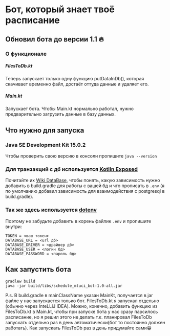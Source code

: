 # Бот, который знает твоё расписание
## Обновил бота до версии 1.1 🔥

### О функционале

##### FilesToDb.kt

Теперь запускает только одну функцию putDataInDb(), которая скачивает временно файл, достаёт оттуда данные и удаляет его.

##### Main.kt

Запускает бота. Чтобы Main.kt нормально работал, нужно предварительно загрузить данные в базу данных.

## Что нужно для запуска

### Java SE Development Kit 15.0.2

Чтобы проверить свою версию в консоли пропишите `java --version`

### Для транзакций с дб используется [Kotlin Exposed](https://github.com/JetBrains/Exposed)

Почитайте их [Wiki DataBase](https://github.com/JetBrains/Exposed/wiki/DataBase-and-DataSource), чтобы понять, какую
зависимость нужно добавить в build.gradle для работы с вашей бд и что прописать в `.env` (я по умолчанию добавил
зависимость для взаимодействия с postgresql в build.gradle).

### Так же здесь используется [dotenv](https://github.com/cdimascio/dotenv-kotlin)

Поэтому не забудьте добавить в корень файлик `.env` и пропишите внутри:

```
TOKEN = <ваш токен>
DATABASE_URL = <url дб>
DATABASE_DRIVER = <драйвер дб>
DATABASE_USER = <логин бд>
DATABASE_PASSWORD = <пароль бд>
```

## Как запустить бота

```
gradlew build 
java -jar build/libs/schedule_mtuci_bot-1.0-all.jar
```

P.s. В build.gradle в mainСlassName указан MainKt, получается в jar файле у нас запускается только бот. FilesToDb.kt я
запускал отдельно (обычно через InteLLiJ IDEA). Можно, конечно, добавить функцию из FilesToDb.kt в Main.kt, чтобы при
запуске бота у нас сразу парсилось расписание, но я решил этого не делать т.к. планировал FilesToDb запускать отдельно
раз в день автоматически(бот то постоянно должен работать). Как запускать FilesToDb раз в день придумайте сами😁